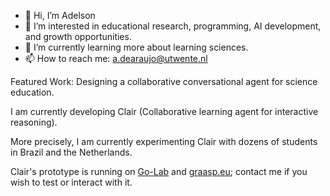 - 👋 Hi, I’m Adelson
- 👀 I’m interested in educational research, programming, AI development, and growth opportunities.
- 🌱 I’m currently learning more about learning sciences.
- 📫 How to reach me: a.dearaujo@utwente.nl 

Featured Work: Designing a collaborative conversational agent for science education. 

I am currently developing Clair (Collaborative learning agent for interactive reasoning). 

More precisely, I am currently experimenting Clair with dozens of students in Brazil and the Netherlands.

Clair's prototype is running on [Go-Lab](https://www.golabz.eu/) and [graasp.eu](https://graasp.eu/); contact me if you wish to test or interact with it.



<!---
adaj/adaj is a ✨ special ✨ repository because its `README.md` (this file) appears on your GitHub profile.
You can click the Preview link to take a look at your changes.
--->
